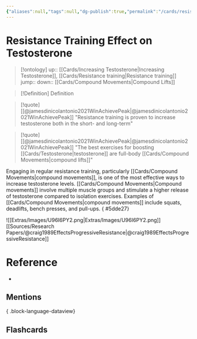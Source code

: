 ```yaml
---
{"aliases":null,"tags":null,"dg-publish":true,"permalink":"/cards/resistance-training-effect-on-testosterone/","dgPassFrontmatter":true}
---
```


# Resistance Training Effect on Testosterone

> [!ontology]
> up:: [[Cards/Increasing Testosterone\|Increasing Testosterone]], [[Cards/Resistance training\|Resistance training]]
> jump:: 
> down:: [[Cards/Compound Movements\|Compound Lifts]]

> [!Definition] Definition

> [!quote] [[@jamesdinicolantonio2021WinAchievePeak\|@jamesdinicolantonio2021WinAchievePeak]]
> "Resistance training is proven to increase testosterone both in the short- and long-term"

> [!quote] [[@jamesdinicolantonio2021WinAchievePeak\|@jamesdinicolantonio2021WinAchievePeak]]
> "The best exercises for boosting [[Cards/Testosterone\|testosterone]] are full-body [[Cards/Compound Movements\|compound lifts]]"

Engaging in regular resistance training, particularly [[Cards/Compound Movements\|compound movements]], is one of the most effective ways to increase testosterone levels. [[Cards/Compound Movements\|Compound movements]] involve multiple muscle groups and stimulate a higher release of testosterone compared to isolation exercises. Examples of [[Cards/Compound Movements\|compound movements]] include squats, deadlifts, bench presses, and pull-ups.
{ #5dde27}


![[Extras/Images/U96I6PY2.png\|Extras/Images/U96I6PY2.png]]
[[Sources/Research Papers/@craig1989EffectsProgressiveResistance\|@craig1989EffectsProgressiveResistance]]

# Reference

- 

## Mentions


{ .block-language-dataview}

## Flashcards